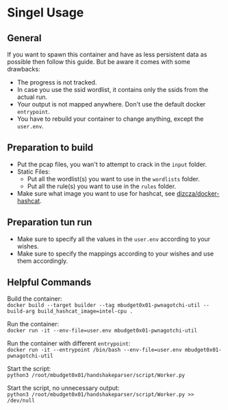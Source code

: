 # Singel Usage

## General

If you want to spawn this container and have as less persistent data as possible then follow this guide.
But be aware it comes with some drawbacks:

* The progress is not tracked.
* In case you use the ssid wordlist, it contains only the ssids from the actual run.
* Your output is not mapped anywhere. Don't use the default docker ```entrypoint```.
* You have to rebuild your container to change anything, except the ```user.env```.

## Preparation to build

* Put the pcap files, you wan't to attempt to crack in the ```input``` folder.
* Static Files:
  * Put all the wordlist(s) you want to use in the ```wordlists``` folder.
  * Put all the rule(s) you want to use in the ```rules``` folder.
* Make sure what image you want to use for hashcat, see [dizcza/docker-hashcat](https://github.com/dizcza/docker-hashcat "dizcza/docker-hashcat").

## Preparation tun run

* Make sure to specify all the values in the ```user.env``` according to your wishes.
* Make sure to specify the mappings according to your wishes and use them accordingly.

## Helpful Commands

Build the container: \
```docker build --target builder --tag mbudget0x01-pwnagotchi-util --build-arg build_hashcat_image=intel-cpu .```

Run the container: \
```docker run -it --env-file=user.env mbudget0x01-pwnagotchi-util```

Run the container with different ```entrypoint```: \
```docker run -it --entrypoint /bin/bash --env-file=user.env mbudget0x01-pwnagotchi-util```

Start the script: \
```python3 /root/mbudget0x01/handshakeparser/script/Worker.py```

Start the script, no unnecessary output: \
```python3 /root/mbudget0x01/handshakeparser/script/Worker.py >> /dev/null```
